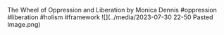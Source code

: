 The Wheel of Oppression and Liberation
by Monica Dennis 
#oppression #liberation #holism #framework
![](../media/2023-07-30 22-50 Pasted Image.png)